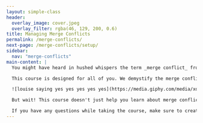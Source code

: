 ```yaml
---
layout: simple-class
header:
  overlay_image: cover.jpeg
  overlay_filter: rgba(46, 129, 200, 0.6)
title: Managing Merge Conflicts
permalink: /merge-conflicts/
next-page: /merge-conflicts/setup/
sidebar:
  nav: "merge-conflicts"
main-content: |
  You might have heard in hushed whispers the term _merge conflict_ from another Git user. Maybe you have encountered one yourself and had to Google your way out. Perhaps you might also just be exploring everything Git has to offer and have no idea what a merge conflict is.

  This course is designed for all of you. We demystify the merge conflict and through a series of examples prepare you to face off against the evil merge conflict and be the hero of the day!

  ![louise saying yes yes yes yes yes](https://media.giphy.com/media/xdeQFr16i4y64/giphy.gif)

  But wait! This course doesn't just help you learn about merge conflicts, it will provide you with a [GitHub Pages](https://pages.github.com/) powered [resume](https://github.com/jglovier/resume-template). You'll modify sections of the resume as you complete the merge conflict exercises, and we'll provide instructions for polishing it.

  If you have any questions while taking the course, make sure to create an Issue in the [class repository](https://github.com/githubtraining/on-demand-merge-conflict/issues).
---
```

